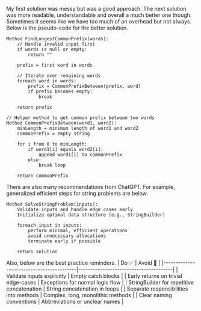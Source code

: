 My first solution was messy but was a good approach.
The next solution was more readable, understandable and overall a much better one though.
Sometimes it seems like we have too much of an overhead but not always.
Below is the pseudo-code for the better solution.
```
Method FindLongestCommonPrefix(words):
    // Handle invalid input first
    if words is null or empty:
        return ""

    prefix = first word in words

    // Iterate over remaining words
    foreach word in words:
        prefix = CommonPrefixBetween(prefix, word)
        if prefix becomes empty:
            break
    
    return prefix

// Helper method to get common prefix between two words
Method CommonPrefixBetween(word1, word2):
    minLength = minimum length of word1 and word2
    commonPrefix = empty string

    for i from 0 to minLength:
        if word1[i] equals word2[i]:
            append word1[i] to commonPrefix
        else:
            break loop

    return commonPrefix
```

There are also many recommendations from ChatGPT.
For example, generalized efficient steps for string problems are below.
```
Method SolveStringProblem(inputs):
    Validate inputs and handle edge cases early
    Initialize optimal data structure (e.g., StringBuilder)

    foreach input in inputs:
        perform minimal, efficient operations
        avoid unnecessary allocations
        terminate early if possible

    return solution
```

Also, below are the best practice reminders.
| Do ✅                                    | Avoid 🚫                              |
|------------------------------------------|---------------------------------------|
| Validate inputs explicitly               | Empty catch blocks                    |
| Early returns on trivial edge-cases      | Exceptions for normal logic flow      |
| StringBuilder for repetitive concatenation | String concatenation in loops       |
| Separate responsibilities into methods   | Complex, long, monolithic methods     |
| Clear naming conventions                 | Abbreviations or unclear names        |
